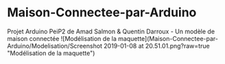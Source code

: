 # Maison-Connectee-par-Arduino
Projet Arduino PeiP2 de Amad Salmon &amp; Quentin Darroux - Un modèle de maison connectée 
![Modélisation de la maquette](Maison-Connectee-par-Arduino/Modelisation/Screenshot 2019-01-08 at 20.51.01.png?raw=true "Modélisation de la maquette")
